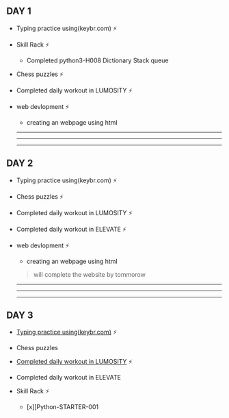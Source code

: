 ##   DAY 1   ##
- Typing practice using(keybr.com) ⚡
- Skill Rack ⚡
  - Completed python3-H008 Dictionary Stack queue
- Chess puzzles ⚡
- Completed daily workout in LUMOSITY ⚡
- web devlopment ⚡
   - creating an webpage using html 


   ---
   ---
   ---


##   DAY 2  ##
- Typing practice using(keybr.com) ⚡

- Chess puzzles ⚡

- Completed daily workout in LUMOSITY ⚡ 

- Completed daily workout in ELEVATE ⚡

- web devlopment ⚡
   - creating an webpage using html
   >will complete the website by tommorow
 
   ---
   ---
   ---

##   DAY 3  ##
- [Typing practice using(keybr.com)](https://github.com/GuruVikram02/Task-Proof/blob/master/TYPING%20PRACTICE/day%203.JPG) ⚡

- Chess puzzles 

- [Completed daily workout in LUMOSITY](https://github.com/GuruVikram02/Task-Proof/blob/master/LUMOSITY/DAY%203.JPG) ⚡ 

- Completed daily workout in ELEVATE 

- Skill Rack ⚡
   - [x]]Python-STARTER-001
